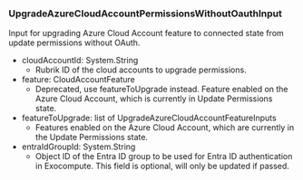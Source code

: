 ### UpgradeAzureCloudAccountPermissionsWithoutOauthInput
Input for upgrading Azure Cloud Account feature to connected state from update permissions without OAuth.

- cloudAccountId: System.String
  - Rubrik ID of the cloud accounts to upgrade permissions.
- feature: CloudAccountFeature
  - Deprecated, use featureToUpgrade instead. Feature enabled on the Azure Cloud Account, which is currently in Update Permissions state.
- featureToUpgrade: list of UpgradeAzureCloudAccountFeatureInputs
  - Features enabled on the Azure Cloud Account, which are currently in the Update Permissions state.
- entraIdGroupId: System.String
  - Object ID of the Entra ID group to be used for Entra ID authentication in Exocompute. This field is optional, will only be updated if passed.
